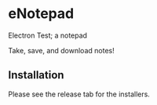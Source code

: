 # eNotepad
Electron Test; a notepad

Take, save, and download notes!

## Installation
Please see the release tab for the installers.
